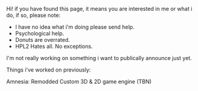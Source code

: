 Hi! if you have found this page, it means you are interested in me or what i do, if so, please note:

- I have no idea what i'm doing please send help.
- Psychological help.
- Donuts are overrated.
- HPL2 Hates all. No exceptions.

I'm not really working on something i want to publically announce just yet.

Things i've worked on previously:

Amnesia: Remodded
Custom 3D & 2D game engine (TBN)
